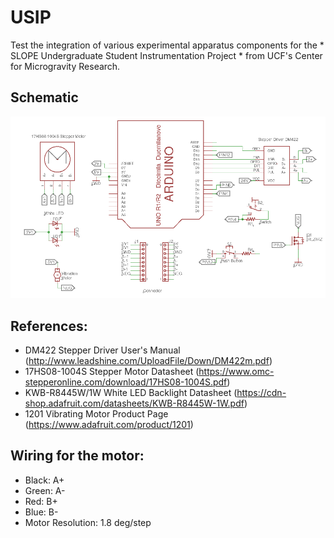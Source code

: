 # USIP

Test the integration of various experimental apparatus components for the * SLOPE Undergraduate Student Instrumentation Project * from UCF's Center for Microgravity Research.

## Schematic
![alt text](https://github.com/DiegoBriceno03/USIP/blob/master/Schematics/USIP_SkematicR1.png)

## References:
- DM422 Stepper Driver User's Manual (http://www.leadshine.com/UploadFile/Down/DM422m.pdf)
- 17HS08-1004S Stepper Motor Datasheet (https://www.omc-stepperonline.com/download/17HS08-1004S.pdf)
- KWB-R8445W/1W White LED Backlight Datasheet (https://cdn-shop.adafruit.com/datasheets/KWB-R8445W-1W.pdf)
- 1201 Vibrating Motor Product Page (https://www.adafruit.com/product/1201)

## Wiring for the motor:
- Black: A+
- Green: A-
- Red:   B+
- Blue:  B-
- Motor Resolution: 1.8 deg/step

